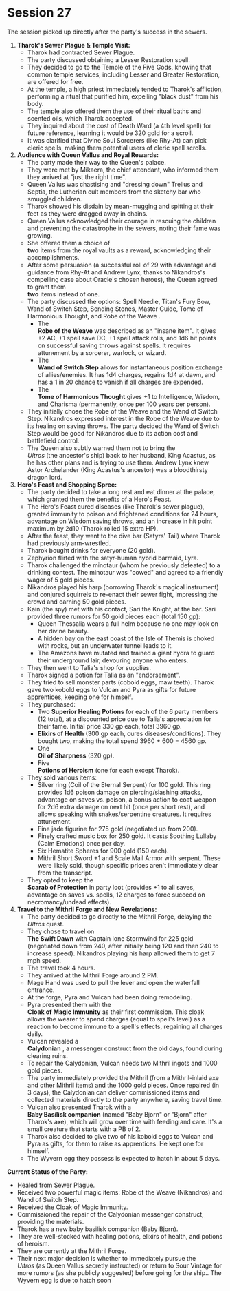 # Session 27

The session picked up directly after the party's success in the sewers.

1. **Tharok's Sewer Plague & Temple Visit:**  
   * Tharok had contracted Sewer Plague.  
   * The party discussed obtaining a Lesser Restoration spell.  
   * They decided to go to the Temple of the Five Gods, knowing that common temple services, including Lesser and Greater Restoration, are offered for free.  
   * At the temple, a high priest immediately tended to Tharok's affliction, performing a ritual that purified him, expelling "black dust" from his body.  
   * The temple also offered them the use of their ritual baths and scented oils, which Tharok accepted.  
   * They inquired about the cost of Death Ward (a 4th level spell) for future reference, learning it would be 320 gold for a scroll.  
   * It was clarified that Divine Soul Sorcerers (like Rhy-At) can pick cleric spells, making them potential users of cleric spell scrolls.  
2. **Audience with Queen Vallus and Royal Rewards:**  
   * The party made their way to the Queen's palace.  
   * They were met by Mikaera, the chief attendant, who informed them they arrived at "just the right time".  
   * Queen Vallus was chastising and "dressing down" Trellus and Septia, the Lutherian cult members from the sketchy bar who smuggled children.  
   * Tharok showed his disdain by mean-mugging and spitting at their feet as they were dragged away in chains.  
   * Queen Vallus acknowledged their courage in rescuing the children and preventing the catastrophe in the sewers, noting their fame was growing.  
   * She offered them a choice of  
      **two** items from the royal vaults as a reward, acknowledging their accomplishments.  
   * After some persuasion (a successful roll of 29 with advantage and guidance from Rhy-At and Andrew Lynx, thanks to Nikandros's compelling case about Oracle's chosen heroes), the Queen agreed to grant them  
      **two** items instead of one.  
   * The party discussed the options: Spell Needle, Titan's Fury Bow, Wand of Switch Step, Sending Stones, Master Guide, Tome of Harmonious Thought, and Robe of the Weave .  
     * The  
        **Robe of the Weave** was described as an "insane item". It gives \+2 AC, \+1 spell save DC, \+1 spell attack rolls, and 1d6 hit points on successful saving throws against spells. It requires attunement by a sorcerer, warlock, or wizard.  
     * The  
        **Wand of Switch Step** allows for instantaneous position exchange of allies/enemies. It has 1d4 charges, regains 1d4 at dawn, and has a 1 in 20 chance to vanish if all charges are expended.  
     * The  
        **Tome of Harmonious Thought** gives \+1 to Intelligence, Wisdom, and Charisma (permanently, once per 100 years per person).  
   * They initially chose the Robe of the Weave and the Wand of Switch Step. Nikandros expressed interest in the Robe of the Weave due to its healing on saving throws. The party decided the Wand of Switch Step would be good for Nikandros due to its action cost and battlefield control.  
   * The Queen also subtly warned them not to bring the  
      *Ultros* (the ancestor's ship) back to her husband, King Acastus, as he has other plans and is trying to use them. Andrew Lynx knew Astor Archelander (King Acastus's ancestor) was a bloodthirsty dragon lord.  
3. **Hero's Feast and Shopping Spree:**  
   * The party decided to take a long rest and eat dinner at the palace, which granted them the benefits of a Hero's Feast.  
   * The Hero's Feast cured diseases (like Tharok's sewer plague), granted immunity to poison and frightened conditions for 24 hours, advantage on Wisdom saving throws, and an increase in hit point maximum by 2d10 (Tharok rolled 15 extra HP).  
   * After the feast, they went to the dive bar (Satyrs' Tail) where Tharok had previously arm-wrestled.  
   * Tharok bought drinks for everyone (20 gold).  
   * Zephyrion flirted with the satyr-human hybrid barmaid, Lyra.  
   * Tharok challenged the minotaur (whom he previously defeated) to a drinking contest. The minotaur was "cowed" and agreed to a friendly wager of 5 gold pieces.  
   * Nikandros played his harp (borrowing Tharok's magical instrument) and conjured squirrels to re-enact their sewer fight, impressing the crowd and earning 50 gold pieces.  
   * Kain (the spy) met with his contact, Sari the Knight, at the bar. Sari provided three rumors for 50 gold pieces each (total 150 gp):  
     * Queen Thessalia wears a full helm because no one may look on her divine beauty.  
     * A hidden bay on the east coast of the Isle of Themis is choked with rocks, but an underwater tunnel leads to it.  
     * The Amazons have mutated and trained a giant hydra to guard their underground lair, devouring anyone who enters.  
   * They then went to Talia's shop for supplies.  
   * Tharok signed a potion for Talia as an "endorsement".  
   * They tried to sell monster parts (cobold eggs, maw teeth). Tharok gave two kobold eggs to Vulcan and Pyra as gifts for future apprentices, keeping one for himself.  
   * They purchased:  
     * Two **Superior Healing Potions** for each of the 6 party members (12 total), at a discounted price due to Talia's appreciation for their fame. Initial price 330 gp each, total 3960 gp.  
     * **Elixirs of Health** (300 gp each, cures diseases/conditions). They bought two, making the total spend 3960 \+ 600 \= 4560 gp.  
     * One  
        **Oil of Sharpness** (320 gp).  
     * Five  
        **Potions of Heroism** (one for each except Tharok).  
   * They sold various items:  
     * Silver ring (Coil of the Eternal Serpent) for 100 gold. This ring provides 1d6 poison damage on piercing/slashing attacks, advantage on saves vs. poison, a bonus action to coat weapon for 2d6 extra damage on next hit (once per short rest), and allows speaking with snakes/serpentine creatures. It requires attunement.  
     * Fine jade figurine for 275 gold (negotiated up from 200).  
     * Finely crafted music box for 250 gold. It casts Soothing Lullaby (Calm Emotions) once per day.  
     * Six Hematite Spheres for 900 gold (150 each).  
     * Mithril Short Sword \+1 and Scale Mail Armor with serpent. These were likely sold, though specific prices aren't immediately clear from the transcript.  
   * They opted to keep the  
      **Scarab of Protection** in party loot (provides \+1 to all saves, advantage on saves vs. spells, 12 charges to force succeed on necromancy/undead effects).  
4. **Travel to the Mithril Forge and New Revelations:**  
   * The party decided to go directly to the Mithril Forge, delaying the  
      *Ultros* quest.  
   * They chose to travel on  
      **The Swift Dawn** with Captain Ione Stormwind for 225 gold (negotiated down from 240, after initially being 120 and then 240 to increase speed). Nikandros playing his harp allowed them to get 7 mph speed.  
   * The travel took 4 hours.  
   * They arrived at the Mithril Forge around 2 PM.  
   * Mage Hand was used to pull the lever and open the waterfall entrance.  
   * At the forge, Pyra and Vulcan had been doing remodeling.  
   * Pyra presented them with the  
      **Cloak of Magic Immunity** as their first commission. This cloak allows the wearer to spend charges (equal to spell's level) as a reaction to become immune to a spell's effects, regaining all charges daily.  
   * Vulcan revealed a  
      **Calydonian** , a messenger construct from the old days, found during clearing ruins.  
   * To repair the Calydonian, Vulcan needs two Mithril ingots and 1000 gold pieces.  
   * The party immediately provided the Mithril (from a Mithril-inlaid axe and other Mithril items) and the 1000 gold pieces. Once repaired (in 3 days), the Calydonian can deliver commissioned items and collected materials directly to the party anywhere, saving travel time.  
   * Vulcan also presented Tharok with a  
      **Baby Basilisk companion** (named "Baby Bjorn" or "Bjorn" after Tharok's axe), which will grow over time with feeding and care. It's a small creature that starts with a PB of 2\.  
   * Tharok also decided to give two of his kobold eggs to Vulcan and Pyra as gifts, for them to raise as apprentices. He kept one for himself.  
   * The Wyvern egg they possess is expected to hatch in about 5 days.

 **Current Status of the Party:**

* Healed from Sewer Plague.  
* Received two powerful magic items: Robe of the Weave (Nikandros) and Wand of Switch Step.  
* Received the Cloak of Magic Immunity.  
* Commissioned the repair of the Calydonian messenger construct, providing the materials.  
* Tharok has a new baby basilisk companion (Baby Bjorn).  
* They are well-stocked with healing potions, elixirs of health, and potions of heroism.  
* They are currently at the Mithril Forge.  
* Their next major decision is whether to immediately pursue the  
   *Ultros* (as Queen Vallus secretly instructed) or return to Sour Vintage for more rumors (as she publicly suggested) before going for the ship.. The Wyvern egg is due to hatch soon

